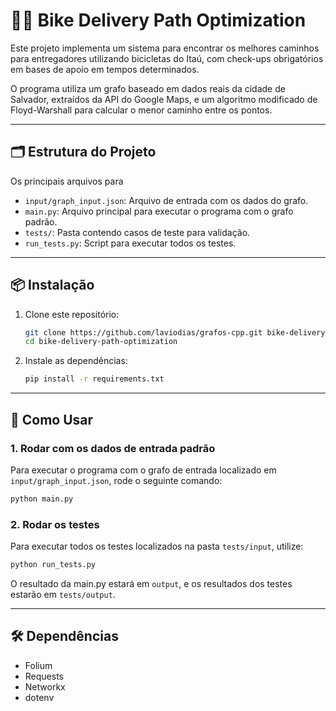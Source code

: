 # 🚴‍♂️ Bike Delivery Path Optimization

Este projeto implementa um sistema para encontrar os melhores caminhos para entregadores utilizando bicicletas do Itaú, com check-ups obrigatórios em bases de apoio em tempos determinados.

O programa utiliza um grafo baseado em dados reais da cidade de Salvador, extraídos da API do Google Maps, e um algoritmo modificado de Floyd-Warshall para calcular o menor caminho entre os pontos.

---

## 🗂 Estrutura do Projeto

Os principais arquivos para

- `input/graph_input.json`: Arquivo de entrada com os dados do grafo.
- `main.py`: Arquivo principal para executar o programa com o grafo padrão.
- `tests/`: Pasta contendo casos de teste para validação.
- `run_tests.py`: Script para executar todos os testes.

---

## 📦 Instalação

1. Clone este repositório:

   ```bash
   git clone https://github.com/laviodias/grafos-cpp.git bike-delivery-path-optimization
   cd bike-delivery-path-optimization
   ```

2. Instale as dependências:
   ```bash
   pip install -r requirements.txt
   ```

---

## 🚀 Como Usar

### 1. Rodar com os dados de entrada padrão

Para executar o programa com o grafo de entrada localizado em `input/graph_input.json`, rode o seguinte comando:

```bash
python main.py
```

### 2. Rodar os testes

Para executar todos os testes localizados na pasta `tests/input`, utilize:

```bash
python run_tests.py
```

O resultado da main.py estará em `output`, e os resultados dos testes estarão em `tests/output`.

---

## 🛠 Dependências

- Folium
- Requests
- Networkx
- dotenv
